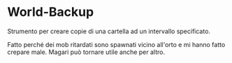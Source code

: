 # World-Backup
Strumento per creare copie di una cartella ad un intervallo specificato.

Fatto perché dei mob ritardati sono spawnati vicino all'orto e mi hanno fatto crepare male. Magari può tornare utile anche per altro.
